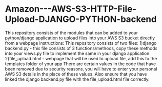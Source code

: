# Amazon---AWS-S3-HTTP-File-Upload-DJANGO-PYTHON-backend
This repository consists of the modules that can be added to your python/django application to upload files into your AWS S3 bucket directly from a webpage
Instructions: This repository consists of two files:
1)django backend.py - this file consists of 3 functions/methods, copy these methods into your views.py file to implement the same in your django application
2)file_upload.html - webpage that will be used to upload file, add this to the templates folder of your app
There are certain values in the code that have been removed due to security reasons, you will have to enter your personal AWS S3 details in the place of these values. Also ensure that you have linked the django backend.py file with the file_upload.html file correctly.
